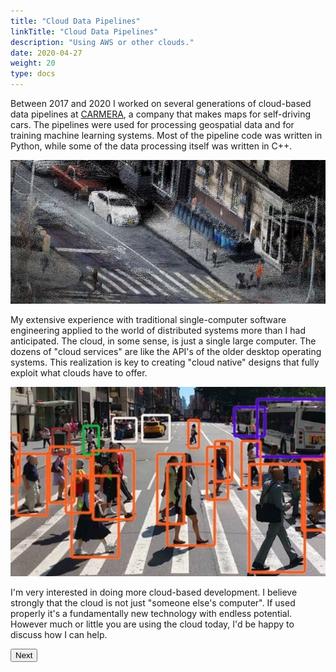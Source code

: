 ```yaml
---
title: "Cloud Data Pipelines"
linkTitle: "Cloud Data Pipelines"
description: "Using AWS or other clouds."
date: 2020-04-27
weight: 20
type: docs
---
```


Between 2017 and 2020 I worked on several generations of cloud-based data
pipelines at [CARMERA](https://carmera.com), a company that makes maps for
self-driving cars. The pipelines were used for processing geospatial data and
for training machine learning systems. Most of the pipeline code was written in
Python, while some of the data processing itself was written in C++. 


![Carmera 1](carmera-1.jpg)

My extensive experience with traditional single-computer software engineering
applied to the world of distributed systems more than I had anticipated. The
cloud, in some sense, is just a single large computer. The dozens of "cloud
services" are like the API's of the older desktop operating systems. This
realization is key to creating "cloud native" designs that fully exploit what
clouds have to offer.

![Carmera 2](carmera-2.jpg)

I'm very interested in doing more cloud-based development. I believe strongly
that the cloud is not just "someone else's computer". If used properly it's a
fundamentally new technology with endless potential. However much or little you
are using the cloud today, I'd be happy to discuss how I can help.

<a href="/about/neuroscience"><button type="button" class="btn btn-primary">
Next <i class="fas fa-arrow-alt-circle-right ml-2"></i>
</button></a>
